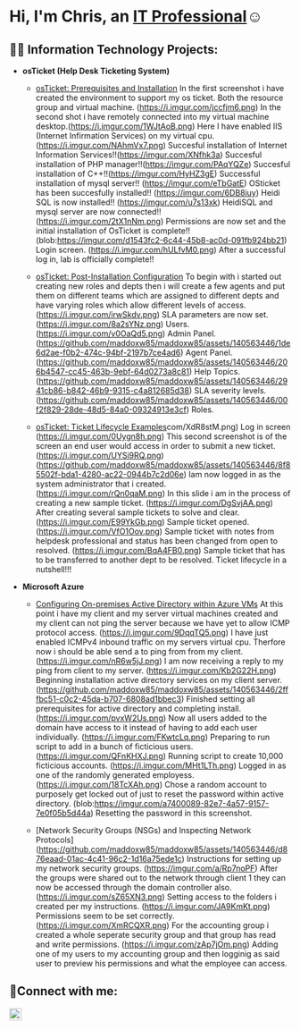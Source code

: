 
<h1>Hi, I'm Chris, an <a href="https://www.linkedin.com/in/chris-wyatt-39bb7814b/">IT Professional</a>☺</h1>

<h2>👨‍💻 Information Technology Projects:</h2>

- <b>osTicket (Help Desk Ticketing System)</b>
  - [osTicket: Prerequisites and Installation](https://i.imgur.com/6yIdE1j.png) In the first screenshot i have created the environment to support my os ticket. Both the resource group and virtual machine. (https://i.imgur.com/jccfjm6.png) In the second shot i have remotely connected into my virtual machine desktop.(https://i.imgur.com/1WJtAoB.png) Here I have enabled IIS (Internet Infirmation Services) on my virtual cpu.(https://i.imgur.com/NAhmVx7.png) Succesful installation of Internet Information Services!!(https://imgur.com/XNfhk3a) Succesful installation of PHP manager!!(https://imgur.com/PAqYQZe) Succesful installation of C++!!(https://imgur.com/HyHZ3gE) Successful installation of mysql server!! (https://imgur.com/eTbGatE) OSticket has been succesfully installed!! (https://imgur.com/6DB8iuy) Heidi SQL is now installed!! (https://imgur.com/u7s13xk) HeidiSQL and mysql server are now connected!! (https://i.imgur.com/2tX1nNm.png) Permissions are now set and the initial installation of OsTicket is complete!! (blob:https://imgur.com/d1543fc2-6c44-45b8-ac0d-091fb924bb21) Login screen. (https://i.imgur.com/hULfvM0.png) After a successful log in, lab is officially complete!!
  - [osTicket: Post-Installation Configuration](https://i.imgur.com/lJQMDpl.png) To begin with i started out creating new roles and depts then i will create a few agents and put them on different teams which are assigned to different depts and have varying roles which allow different levels of access. (https://i.imgur.com/irwSkdv.png) SLA parameters are now set. (https://i.imgur.com/8a2sYNz.png) Users. (https://i.imgur.com/v0OaQd5.png) Admin Panel. 
    (https://github.com/maddoxw85/maddoxw85/assets/140563446/1de6d2ae-f0b2-474c-94bf-2197b7ce4ad6) Agent Panel. (https://github.com/maddoxw85/maddoxw85/assets/140563446/206b4547-cc45-463b-9ebf-64d0273a8c81) Help Topics. (https://github.com/maddoxw85/maddoxw85/assets/140563446/2941cb86-b842-46b9-9315-c4a812685d38) SLA severity levels.(https://github.com/maddoxw85/maddoxw85/assets/140563446/00f2f829-28de-48d5-84a0-09324913e3cf) Roles.




  - [osTicket: Ticket Lifecycle Examples](https://i.imgur.)com/XdR8stM.png) Log in screen (https://i.imgur.com/0Uygn8h.png) This second screenshot is of the screen an end user would access in order to submit a new ticket.  (https://i.imgur.com/UYSi9RQ.png) 
 (https://github.com/maddoxw85/maddoxw85/assets/140563446/8f85502f-bda1-4280-ac22-0944b7c2d06e) Iam now logged in as the system administrator that i created. (https://i.imgur.com/rQn0qaM.png) In this slide i am in the process of creating a new sample ticket. (https://i.imgur.com/DgSvjAA.png) After creating several sample tickets to solve and clear. (https://i.imgur.com/E99YkGb.png) Sample ticket opened. (https://i.imgur.com/VfO1Oov.png) Sample ticket with notes from helpdesk professional and status has been changed from open to resolved. (https://i.imgur.com/BqA4FB0.png) Sample ticket that has to be transferred to another dept to be resolved. Ticket lifecycle in a nutshell!!!


- <b>Microsoft Azure</b>
  - [Configuring On-premises Active Directory within Azure VMs](https://i.imgur.com/cqfR3A1.png) At this point i have my client and my server virtual machines created and my client can not ping the server because we have yet to allow ICMP protocol access. (https://i.imgur.com/9DqqTQ5.png) I have just enabled ICMPv4 inbound traffic on my servers virtual cpu. Therfore now i should be able send a to ping from from my client. (https://i.imgur.com/nR6w5jJ.png) I am now receiving a reply to my ping from client to my server. (https://i.imgur.com/Kb2G22H.png) Beginning installation active directory services on my client server. (https://github.com/maddoxw85/maddoxw85/assets/140563446/2fffbc51-c0c2-45da-b707-6808ad1bbec3) Finished setting all prerequisites for active directory and completing install. (https://i.imgur.com/pvxW2Us.png) Now all users added to the domain have access to it instead of having to add each user individually. (https://i.imgur.com/FKwtcLq.png) Preparing to run script to add in a bunch of ficticious users. (https://i.imgur.com/QFnKHXJ.png) Running script to create 10,000 ficticious accounts. (https://i.imgur.com/MHt1LTh.png) Logged in as one of the randomly generated employess. (https://i.imgur.com/18TcXAh.png) Chose a random account to purposely get locked out of just to reset the password within active directory. (blob:https://imgur.com/a7400089-82e7-4a57-9157-7e0f05b5d44a) Resetting the password in this screenshot.  

  - [Network Security Groups (NSGs) and Inspecting Network Protocols] (https://github.com/maddoxw85/maddoxw85/assets/140563446/d876eaad-01ac-4c41-96c2-1d16a75ede1c) Instructions for setting up my network security groups. (https://imgur.com/a/Rp7noPF) After the groups were shared out to the network through client 1 they can now be accessed through the domain controller also. (https://i.imgur.com/sZ65XN3.png) Setting access to the folders i created per my instructions. (https://i.imgur.com/JA9KmKt.png) Permissions seem to be set correctly. (https://i.imgur.com/XmRCQXR.png) For the accounting group i created a whole seperate security group and that group has read and write permissions. (https://i.imgur.com/zAp7jOm.png) Adding one of my users to my accounting group and then logginig as said user to preview his permissions and what the employee can access.


<h2>🤳Connect with me:</h2>

[<img align="left" alt="Josh | LinkedIn" width="22px" src="https://cdn.jsdelivr.net/npm/simple-icons@v3/icons/linkedin.svg" />][linkedin]

[linkedin]: https://www.linkedin.com/in/chris-wyatt-39bb7814b/
<!--
**maddoxw85/maddoxw85** is a ✨ _special_ ✨ repository because its `README.md` (this file) appears on your GitHub profile.

Here are some ideas to get you started:

- 🔭 I’m currently working on ... A+ certification
- 🌱 I’m currently learning ... More about the IT industry
- 👯 I’m looking to collaborate on ...
- 🤔 I’m looking for help with ...
- 💬 Ask me about ...
- 📫 How to reach me: ...
- 😄 Pronouns: ...
- ⚡ Fun fact: ...
-->
